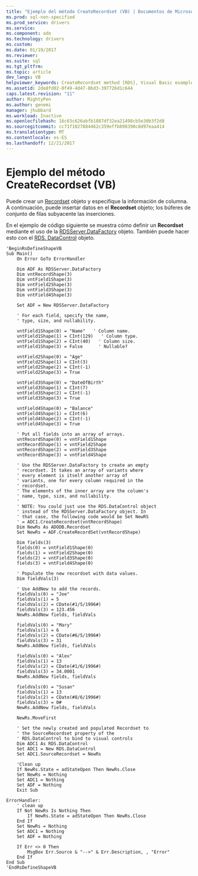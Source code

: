```yaml
---
title: "Ejemplo del método CreateRecordset (VB) | Documentos de Microsoft"
ms.prod: sql-non-specified
ms.prod_service: drivers
ms.service: 
ms.component: ado
ms.technology: drivers
ms.custom: 
ms.date: 01/19/2017
ms.reviewer: 
ms.suite: sql
ms.tgt_pltfrm: 
ms.topic: article
dev_langs: VB
helpviewer_keywords: CreateRecordset method [RDS], Visual Basic example
ms.assetid: 2de8fd02-0f49-4d47-8bd3-397726d1c644
caps.latest.revision: "11"
author: MightyPen
ms.author: genemi
manager: jhubbard
ms.workload: Inactive
ms.openlocfilehash: 16c63c626abfb1887df32ea21498cb5e30b3f2d8
ms.sourcegitcommit: cc71f1027884462c359effb898390c8d97eaa414
ms.translationtype: MT
ms.contentlocale: es-ES
ms.lasthandoff: 12/21/2017
---
```

# <a name="createrecordset-method-example-vb"></a>Ejemplo del método CreateRecordset (VB)
Puede crear un [Recordset](../../../ado/reference/ado-api/recordset-object-ado.md) objeto y especifique la información de columna. A continuación, puede insertar datos en el **Recordset** objeto; los búferes de conjunto de filas subyacente las inserciones.  
  
 En el ejemplo de código siguiente se muestra cómo definir un **Recordset** mediante el uso de la [RDSServer.DataFactory](../../../ado/reference/rds-api/datafactory-object-rdsserver.md) objeto. También puede hacer esto con el [RDS. DataControl](../../../ado/reference/rds-api/datacontrol-object-rds.md) objeto.  
  
```  
'BeginRsDefineShapeVB  
Sub Main()  
    On Error GoTo ErrorHandler  
  
    Dim ADF As RDSServer.DataFactory  
    Dim vntRecordShape(3)  
    Dim vntField1Shape(3)  
    Dim vntField2Shape(3)  
    Dim vntField3Shape(3)  
    Dim vntField4Shape(3)  
  
    Set ADF = New RDSServer.DataFactory  
  
    ' For each field, specify the name,  
    ' type, size, and nullability.  
  
    vntField1Shape(0) = "Name"   ' Column name.  
    vntField1Shape(1) = CInt(129)   ' Column type.  
    vntField1Shape(2) = CInt(40)   ' Column size.  
    vntField1Shape(3) = False      ' Nullable?  
  
    vntField2Shape(0) = "Age"  
    vntField2Shape(1) = CInt(3)  
    vntField2Shape(2) = CInt(-1)  
    vntField2Shape(3) = True  
  
    vntField3Shape(0) = "DateOfBirth"  
    vntField3Shape(1) = CInt(7)  
    vntField3Shape(2) = CInt(-1)  
    vntField3Shape(3) = True  
  
    vntField4Shape(0) = "Balance"  
    vntField4Shape(1) = CInt(6)  
    vntField4Shape(2) = CInt(-1)  
    vntField4Shape(3) = True  
  
    ' Put all fields into an array of arrays.  
    vntRecordShape(0) = vntField1Shape  
    vntRecordShape(1) = vntField2Shape  
    vntRecordShape(2) = vntField3Shape  
    vntRecordShape(3) = vntField4Shape  
  
    ' Use the RDSServer.DataFactory to create an empty  
    ' recordset. It takes an array of variants where  
    ' every element is itself another array of  
    ' variants, one for every column required in the  
    ' recordset.  
    ' The elements of the inner array are the column's  
    ' name, type, size, and nullability.  
    '  
    ' NOTE: You could just use the RDS.DataControl object  
    ' instead of the RDSServer.DataFactory object. In  
    ' that case, the following code would be Set NewRS  
    ' = ADC1.CreateRecordset(vntRecordShape)  
    Dim NewRs As ADODB.Recordset  
    Set NewRs = ADF.CreateRecordSet(vntRecordShape)  
  
    Dim fields(3)  
    fields(0) = vntField1Shape(0)  
    fields(1) = vntField2Shape(0)  
    fields(2) = vntField3Shape(0)  
    fields(3) = vntField4Shape(0)  
  
    ' Populate the new recordset with data values.  
    Dim fieldVals(3)  
  
    ' Use AddNew to add the records.  
    fieldVals(0) = "Joe"  
    fieldVals(1) = 5  
    fieldVals(2) = CDate(#1/5/1996#)  
    fieldVals(3) = 123.456  
    NewRs.AddNew fields, fieldVals  
  
    fieldVals(0) = "Mary"  
    fieldVals(1) = 6  
    fieldVals(2) = CDate(#6/5/1996#)  
    fieldVals(3) = 31  
    NewRs.AddNew fields, fieldVals  
  
    fieldVals(0) = "Alex"  
    fieldVals(1) = 13  
    fieldVals(2) = CDate(#1/6/1996#)  
    fieldVals(3) = 34.0001  
    NewRs.AddNew fields, fieldVals  
  
    fieldVals(0) = "Susan"  
    fieldVals(1) = 13  
    fieldVals(2) = CDate(#8/6/1996#)  
    fieldVals(3) = 0#  
    NewRs.AddNew fields, fieldVals  
  
    NewRs.MoveFirst  
  
    ' Set the newly created and populated Recordset to  
    ' the SourceRecordset property of the  
    ' RDS.DataControl to bind to visual controls  
    Dim ADC1 As RDS.DataControl  
    Set ADC1 = New RDS.DataControl  
    Set ADC1.SourceRecordset = NewRs  
  
    'Clean up  
    If NewRs.State = adStateOpen Then NewRs.Close  
    Set NewRs = Nothing  
    Set ADC1 = Nothing  
    Set ADF = Nothing  
    Exit Sub  
  
ErrorHandler:  
    ' clean up  
    If Not NewRs Is Nothing Then  
        If NewRs.State = adStateOpen Then NewRs.Close  
    End If  
    Set NewRs = Nothing  
    Set ADC1 = Nothing  
    Set ADF = Nothing  
  
    If Err <> 0 Then  
        MsgBox Err.Source & "-->" & Err.Description, , "Error"  
    End If  
End Sub  
'EndRsDefineShapeVB  
```
